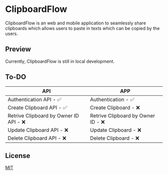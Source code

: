 
# ClipboardFlow

ClipboardFlow is an web and mobile application to seamlessly share clipboards which allows users to paste in texts which can be copied by the users.


## Preview

Currently, ClipboardFlow is still in local development. 

## To-DO

| API             | APP                                                                |
| ----------------- | ------------------------------------------------------------------ |
| Authentication API - ✅ | Authentication - ✅ |
| Create Clipboard API - ✅ | Create Clipboard - ❌ |
| Retrive Clipboard by Owner ID API - ❌ | Retrive Clipboard by Owner ID - ❌ |
| Update Clipboard API - ❌ | Update Clipboard - ❌ |
| Delete Clipboard API - ❌ | Delete Clipboard - ❌ |

    
## License

[MIT](https://choosealicense.com/licenses/mit/)